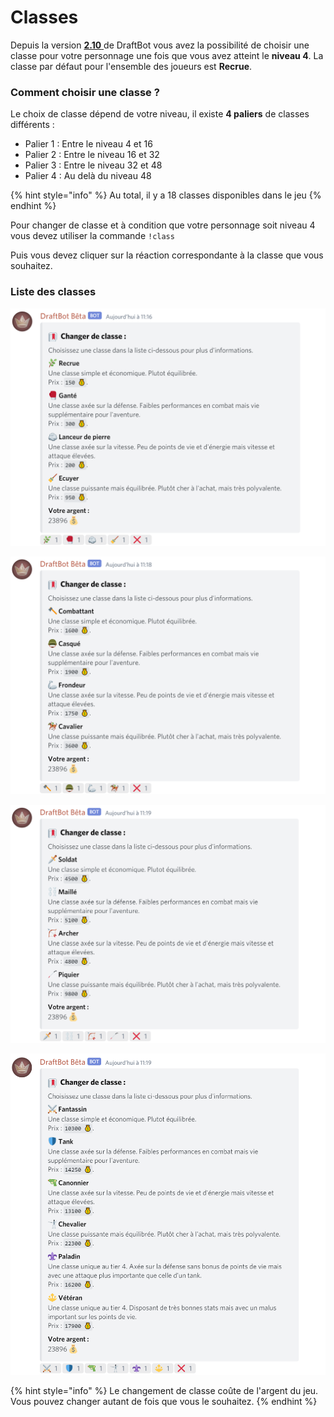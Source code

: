 # Classes

Depuis la version [**2.10** ](https://history.draftbot.com/draftbot-v2/2.1.0)de DraftBot vous avez la possibilité de choisir une classe pour votre personnage une fois que vous avez atteint le **niveau 4**. La classe par défaut pour l'ensemble des joueurs est **Recrue**.

### Comment choisir une classe ?

Le choix de classe dépend de votre niveau, il existe **4 paliers** de classes différents :

* Palier 1 : Entre le niveau 4 et 16
* Palier 2 : Entre le niveau 16 et 32
* Palier 3 : Entre le niveau 32 et 48
* Palier 4 : Au delà du niveau 48

{% hint style="info" %}
Au total, il y a 18 classes disponibles dans le jeu
{% endhint %}

Pour changer de classe et à condition que votre personnage soit niveau 4 vous devez utiliser la commande `!class`

Puis vous devez cliquer sur la réaction correspondante à la classe que vous souhaitez.

### Liste des classes

![Classes de palier 1](../.gitbook/assets/classes-tier-1.png)

![Classes de palier 2](../.gitbook/assets/classes-tier-2.png)

![Classes de palier 3](../.gitbook/assets/classes-tier-3.png)

![Classes de palier 4](../.gitbook/assets/classes-tier-4.png)

{% hint style="info" %}
Le changement de classe coûte de l'argent du jeu. Vous pouvez changer autant de fois que vous le souhaitez.
{% endhint %}

